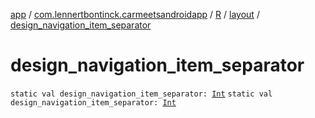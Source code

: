 [app](../../../index.md) / [com.lennertbontinck.carmeetsandroidapp](../../index.md) / [R](../index.md) / [layout](index.md) / [design_navigation_item_separator](./design_navigation_item_separator.md)

# design_navigation_item_separator

`static val design_navigation_item_separator: `[`Int`](https://kotlinlang.org/api/latest/jvm/stdlib/kotlin/-int/index.html)
`static val design_navigation_item_separator: `[`Int`](https://kotlinlang.org/api/latest/jvm/stdlib/kotlin/-int/index.html)
